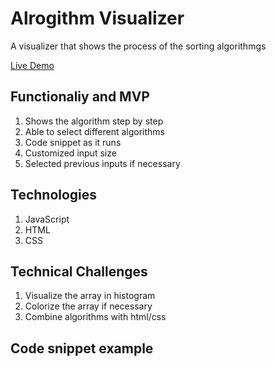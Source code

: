 # Alrogithm Visualizer

A visualizer that shows the process of the sorting algorithmgs

[Live Demo](https://yuichiu416.github.io/Alrogithm_visualizer/)

## Functionaliy and MVP
1. Shows the algorithm step by step
2. Able to select different algorithms
3. Code snippet as it runs
4. Customized input size
5. Selected previous inputs if necessary

## Technologies
1. JavaScript
2. HTML
3. CSS

## Technical Challenges
1. Visualize the array in histogram
2. Colorize the array if necessary
3. Combine algorithms with html/css
   
## Code snippet example